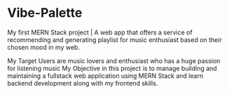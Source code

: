 # Vibe-Palette
My first MERN Stack project | A web app that offers a service of recommending and generating playlist for music enthusiast based on their chosen mood in my web.

My Target Users are music lovers and enthusiast who has a huge passion for listening music
My Objective in this project is to manage building and maintaining a fullstack web application using MERN Stack and learn backend development along with my frontend skills. 
